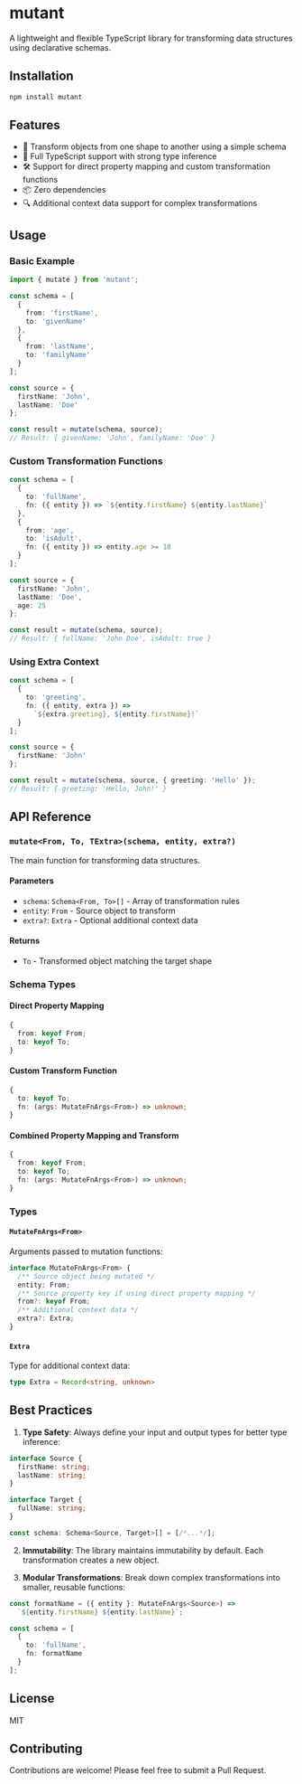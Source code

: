 # mutant

A lightweight and flexible TypeScript library for transforming data structures using declarative schemas.

## Installation

```bash
npm install mutant
```

## Features

- 🚀 Transform objects from one shape to another using a simple schema
- 💪 Full TypeScript support with strong type inference
- 🛠️ Support for direct property mapping and custom transformation functions
- 📦 Zero dependencies
- 🔍 Additional context data support for complex transformations

## Usage

### Basic Example

```typescript
import { mutate } from 'mutant';

const schema = [
  {
    from: 'firstName',
    to: 'givenName'
  },
  {
    from: 'lastName',
    to: 'familyName'
  }
];

const source = {
  firstName: 'John',
  lastName: 'Doe'
};

const result = mutate(schema, source);
// Result: { givenName: 'John', familyName: 'Doe' }
```

### Custom Transformation Functions

```typescript
const schema = [
  {
    to: 'fullName',
    fn: ({ entity }) => `${entity.firstName} ${entity.lastName}`
  },
  {
    from: 'age',
    to: 'isAdult',
    fn: ({ entity }) => entity.age >= 18
  }
];

const source = {
  firstName: 'John',
  lastName: 'Doe',
  age: 25
};

const result = mutate(schema, source);
// Result: { fullName: 'John Doe', isAdult: true }
```

### Using Extra Context

```typescript
const schema = [
  {
    to: 'greeting',
    fn: ({ entity, extra }) =>
      `${extra.greeting}, ${entity.firstName}!`
  }
];

const source = {
  firstName: 'John'
};

const result = mutate(schema, source, { greeting: 'Hello' });
// Result: { greeting: 'Hello, John!' }
```

## API Reference

### `mutate<From, To, TExtra>(schema, entity, extra?)`

The main function for transforming data structures.

#### Parameters

- `schema`: `Schema<From, To>[]` - Array of transformation rules
- `entity`: `From` - Source object to transform
- `extra?`: `Extra` - Optional additional context data

#### Returns

- `To` - Transformed object matching the target shape

### Schema Types

#### Direct Property Mapping
```typescript
{
  from: keyof From;
  to: keyof To;
}
```

#### Custom Transform Function
```typescript
{
  to: keyof To;
  fn: (args: MutateFnArgs<From>) => unknown;
}
```

#### Combined Property Mapping and Transform
```typescript
{
  from: keyof From;
  to: keyof To;
  fn: (args: MutateFnArgs<From>) => unknown;
}
```

### Types

#### `MutateFnArgs<From>`

Arguments passed to mutation functions:

```typescript
interface MutateFnArgs<From> {
  /** Source object being mutated */
  entity: From;
  /** Source property key if using direct property mapping */
  from?: keyof From;
  /** Additional context data */
  extra?: Extra;
}
```

#### `Extra`

Type for additional context data:

```typescript
type Extra = Record<string, unknown>
```

## Best Practices

1. **Type Safety**: Always define your input and output types for better type inference:
```typescript
interface Source {
  firstName: string;
  lastName: string;
}

interface Target {
  fullName: string;
}

const schema: Schema<Source, Target>[] = [/*...*/];
```

2. **Immutability**: The library maintains immutability by default. Each transformation creates a new object.

3. **Modular Transformations**: Break down complex transformations into smaller, reusable functions:
```typescript
const formatName = ({ entity }: MutateFnArgs<Source>) =>
  `${entity.firstName} ${entity.lastName}`;

const schema = [
  {
    to: 'fullName',
    fn: formatName
  }
];
```

## License

MIT

## Contributing

Contributions are welcome! Please feel free to submit a Pull Request.
